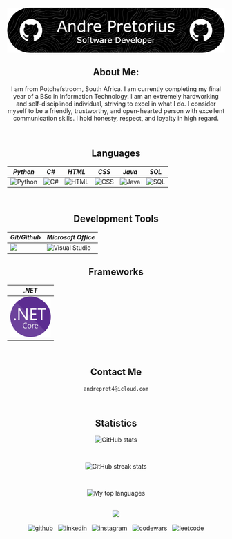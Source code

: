 ![Header](./header-image.png)

<div align="center">

## About Me:
I am from Potchefstroom, South Africa. I am currently completing my final year of a BSc in Information Technology. I am an extremely hardworking and self-disciplined individual, striving to excel in what I do. I consider myself to be a friendly, trustworthy, and open-hearted person with excellent communication skills. I hold honesty, respect, and loyalty in high regard.

</div>  

<br style="line-height: 3em;">

<div align="center">
  
## Languages

| *Python*   | *C#*   | *HTML*   | *CSS*  | *Java* | *SQL*        |
|----------|------------|------------|--------------|------------|------------|
| ![Python](https://github.com/user-attachments/assets/30a866fa-68e6-4c14-9ce0-fc091ba02837) | ![C#](https://github.com/user-attachments/assets/dbb611ba-1c13-4d08-9e44-891a6902d65b) | ![HTML](https://github.com/user-attachments/assets/6dc9c905-386c-46f2-8133-272d97f8cffe) | ![CSS](https://github.com/user-attachments/assets/f8842de9-1306-494b-a9c0-91cbdb37b6d4) | ![Java](https://github.com/user-attachments/assets/d193a005-5528-47e2-80d3-c356c86f684b) | ![SQL](https://github.com/user-attachments/assets/4646e2b4-4225-4636-a632-78a18603852d) |  

</div>  

<br style="line-height: 3em;">

<div align="center">
  
## Development Tools

| *Git/Github*   | *Microsoft Office* |
|----------|--------|
| <img src="https://github.com/user-attachments/assets/f3943f56-868e-43d7-a6d5-efd430fcf323"> | <img src="" alt="Visual Studio"> |

</div> 

<div align="center">
  
## Frameworks

| *.NET*   |
|----------|
| <img src="Assets/dot-NET-Core.png" width=93.81 height=93.81 > |

</div>  

<br style="line-height: 3em;">


<div align="center">

## Contact Me

<pre>
<code id="email-command">andrepret4@icloud.com</code>
</pre>

</div>

<br style="line-height: 3em;">

<div align="center">

## Statistics

![GitHub stats](https://github-readme-stats.vercel.app/api?username=AndreP04&show_icons=true&count_private=true,html&theme=algolia)

<br style="line-height: 3em;">

![GitHub streak stats](https://streak-stats.demolab.com/?user=AndreP04&,html&theme=algolia)

<br style="line-height: 3em;">

![My top languages](https://github-readme-stats.vercel.app/api/top-langs/?username=AndreP04&show=javascript,css,scss,html&theme=algolia)

</div>

<br style="line-height: 3em;">

<div align="center">
  <img src="https://github.com/user-attachments/assets/01db191b-6a31-42f0-aa92-2d72d6ea82e7" />
</div>  

<p align="center">
  <a href="https://github.com/AndreP04"><img src='https://upload.wikimedia.org/wikipedia/commons/9/91/Octicons-mark-github.svg' alt='github' height='40'></a>&nbsp;&nbsp;
  <a href="https://www.linkedin.com/in/andre-pretorius-680592285/"><img src='https://upload.wikimedia.org/wikipedia/commons/c/ca/LinkedIn_logo_initials.png' alt='linkedin' height='40'></a>&nbsp;&nbsp;
  <a href="https://www.instagram.com/_andrepretorius_/"><img src='https://upload.wikimedia.org/wikipedia/commons/a/a5/Instagram_icon.png' alt='instagram' height='40'></a>&nbsp;&nbsp;
  <a href="https://www.codewars.com/users/AndreP04"><img src='https://raw.githubusercontent.com/simple-icons/simple-icons/develop/icons/codewars.svg' alt='codewars' height='40'></a>&nbsp;&nbsp;
  <a href="https://leetcode.com/u/AndrePret04/"><img src='https://upload.wikimedia.org/wikipedia/commons/1/19/LeetCode_logo_black.png' alt='leetcode' height='40'></a>
</p>

